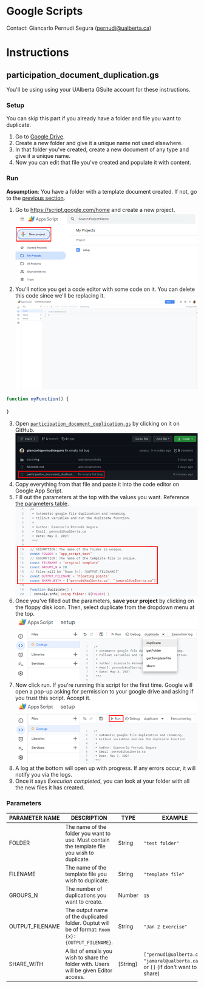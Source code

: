 # Google Scripts
Contact: Giancarlo Pernudi Segura (pernudi@ualberta.ca)

# Instructions
## participation_document_duplication.gs
You'll be using using your UAlberta GSuite account for these instructions.
### Setup
You can skip this part if you already have a folder and file you want to duplicate.
1. Go to [Google Drive](https://drive.google.com/drive/).
2. Create a new folder and give it a unique name not used elsewhere.
3. In that folder you've created, create a new document of any type and give it a unique name.
4. Now you can edit that file you've created and populate it with content.
### Run
**Assumption**: You have a folder with a template document created. If not, go to the [previous section](#Setup).
1. Go to https://script.google.com/home and create a new project.
![step 1 screenshot](docs/img/step1.png)
2. You'll notice you get a code editor with some code on it. You can delete this code since we'll be replacing it.
![step 2 screenshot](docs/img/step2.png)
```js
function myFunction() {
  
}
```
3. Open [`participation_document_duplication.gs`](https://raw.githubusercontent.com/cmput229/Google_Scripts/main/participation_document_duplication.gs?token=AHN6LHCFTHZZVJRBQRQFU4LAUK2YI) by clicking on it on GitHub.
![step 3 screenshot](docs/img/step3.png)
4. Copy everything from that file and paste it into the code editor on Google App Script.
5. Fill out the parameters at the top with the values you want. Reference [the parameters table](#Parameters).
![step 7 screenshot](docs/img/step7.png)
6. Once you've filled out the parameters, **save your project** by clicking on the floppy disk icon. Then, select duplicate from the dropdown menu at the top.
![step 8 screenshot](docs/img/step8.png)
7. Now click run. If you're running this script for the first time. Google will open a pop-up asking for permission to your google drive and asking if you trust this script. Accept it.
![step 8 screenshot](docs/img/step9.png)
8. A log at the bottom will open up with progress. If any errors occur, it will notify you via the logs.
9. Once it says *Execution completed*, you can look at your folder with all the new files it has created.
### Parameters
PARAMETER NAME|DESCRIPTION|TYPE|EXAMPLE|
---|---|---|---
FOLDER|The name of the folder you want to use. Must contain the template file you wish to duplicate.|String|`"test folder"`
FILENAME|The name of the template file you wish to duplicate.|String|`"template file"`
GROUPS_N|The number of duplications you want to create.|Number|`15`
OUTPUT_FILENAME|The output name of the duplicated folder. Ouptut will be of format: `Room {x}: {OUTPUT_FILENAME}`.|String|`"Jan 2 Exercise"`
SHARE_WITH|A list of emails you wish to share the folder with. Users will be given Editor access.|[String]|`["pernudi@ualberta.ca", "jamaral@ualberta.ca"]` or `[]` (if don't want to share)
